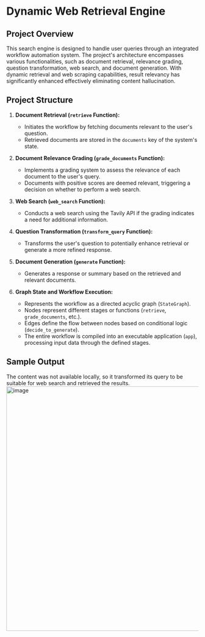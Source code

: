 # Dynamic Web Retrieval Engine

## Project Overview

This search engine is designed to handle user queries through an integrated workflow automation system. The project's architecture encompasses various functionalities, such as document retrieval, relevance grading, question transformation, web search, and document generation. With dynamic retrieval and web scraping capabilities, result relevancy has significantly enhanced effectively eliminating content hallucination.

## Project Structure

1. **Document Retrieval (`retrieve` Function):**
   - Initiates the workflow by fetching documents relevant to the user's question.
   - Retrieved documents are stored in the `documents` key of the system's state.

2. **Document Relevance Grading (`grade_documents` Function):**
   - Implements a grading system to assess the relevance of each document to the user's query.
   - Documents with positive scores are deemed relevant, triggering a decision on whether to perform a web search.

3. **Web Search (`web_search` Function):**
   - Conducts a web search using the Tavily API if the grading indicates a need for additional information.

4. **Question Transformation (`transform_query` Function):**
   - Transforms the user's question to potentially enhance retrieval or generate a more refined response.

5. **Document Generation (`generate` Function):**
   - Generates a response or summary based on the retrieved and relevant documents.

6. **Graph State and Workflow Execution:**
   - Represents the workflow as a directed acyclic graph (`StateGraph`).
   - Nodes represent different stages or functions (`retrieve`, `grade_documents`, etc.).
   - Edges define the flow between nodes based on conditional logic (`decide_to_generate`).
   - The entire workflow is compiled into an executable application (`app`), processing input data through the defined stages.

## Sample Output
The content was not available locally, so it transformed its query to be suitable for web search and retrieved the results.
<img width="640" alt="image" src="https://github.com/user-attachments/assets/d78bf1ab-fae5-4e63-b577-abe21195da37">

